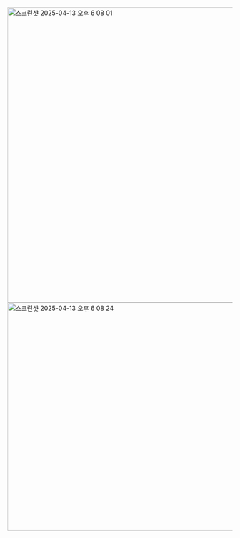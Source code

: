 <img width="661" alt="스크린샷 2025-04-13 오후 6 08 01" src="https://github.com/user-attachments/assets/321b207b-de3f-4dd8-bdd6-05e0daa66233" />
<img width="511" alt="스크린샷 2025-04-13 오후 6 08 24" src="https://github.com/user-attachments/assets/47fb0c13-5d48-46ae-8e8e-b152bf41cc11" />
